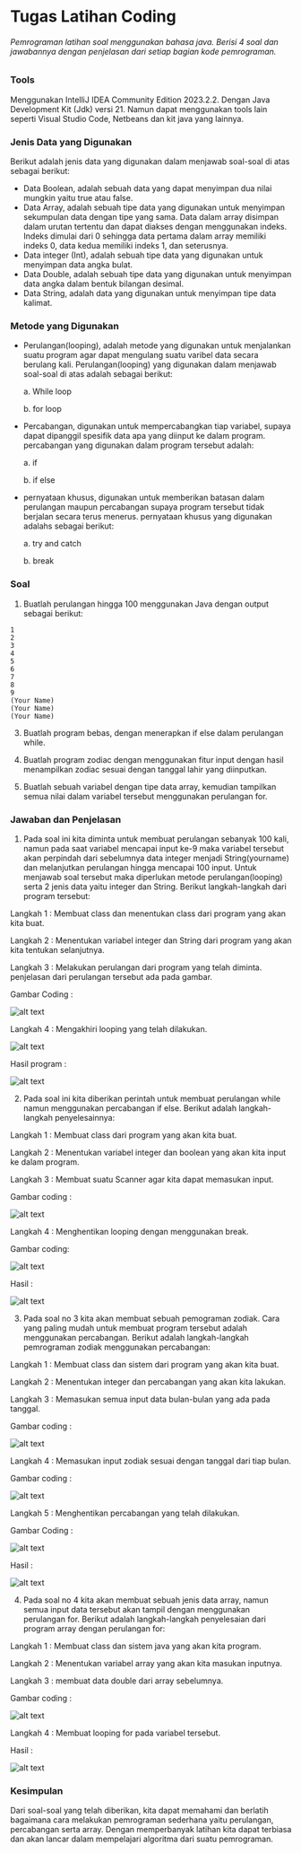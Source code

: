 # Tugas Latihan Coding

###### Pemrograman latihan soal menggunakan bahasa java. Berisi 4 soal dan jawabannya dengan penjelasan dari setiap bagian kode pemrograman.

### Tools

Menggunakan IntelliJ IDEA Community Edition 2023.2.2. Dengan Java Development Kit (Jdk) versi 21. Namun dapat menggunakan tools lain seperti Visual Studio Code, Netbeans dan kit java yang lainnya.

### Jenis Data yang Digunakan

Berikut adalah jenis data yang digunakan dalam menjawab soal-soal di atas sebagai berikut:

- Data Boolean, adalah sebuah data yang dapat menyimpan dua nilai mungkin yaitu true atau false.
- Data Array, adalah sebuah tipe data yang digunakan untuk menyimpan sekumpulan data dengan tipe yang sama. Data dalam array disimpan dalam urutan tertentu dan dapat diakses dengan menggunakan indeks. Indeks dimulai dari 0 sehingga data pertama dalam array memiliki indeks 0, data kedua memiliki indeks 1, dan seterusnya.
- Data integer (Int), adalah sebuah tipe data yang digunakan untuk menyimpan data angka bulat.
- Data Double, adalah sebuah tipe data yang digunakan untuk menyimpan data angka dalam bentuk bilangan desimal.
- Data String, adalah data yang digunakan untuk menyimpan tipe data kalimat.

### Metode yang Digunakan
- Perulangan(looping), adalah metode yang digunakan untuk menjalankan suatu program agar dapat mengulang suatu varibel data secara berulang kali. Perulangan(looping) yang digunakan dalam menjawab soal-soal di atas adalah sebagai berikut:
  
  a. While loop

  b. for loop

- Percabangan, digunakan untuk mempercabangkan tiap variabel, supaya dapat dipanggil spesifik data apa yang diinput ke dalam program. percabangan yang digunakan dalam program tersebut adalah:
  
  a. if

  b. if else

- pernyataan khusus, digunakan untuk memberikan batasan dalam perulangan maupun percabangan supaya program tersebut tidak berjalan secara terus menerus. pernyataan khusus yang digunakan adalahs sebagai berikut:
  
  a. try and catch

  b. break


### Soal
 1.  Buatlah perulangan hingga 100 menggunakan Java dengan output sebagai berikut:
    
    1
    2
    3
    4
    5
    6
    7
    8
    9
    (Your Name)
    (Your Name)
    (Your Name)

3.  Buatlah program bebas, dengan menerapkan if else dalam perulangan while.

4. Buatlah program zodiac dengan menggunakan fitur input dengan hasil menampilkan zodiac sesuai dengan tanggal lahir yang diinputkan.
5. Buatlah sebuah variabel dengan tipe data array, kemudian tampilkan semua nilai dalam variabel tersebut menggunakan perulangan for.

### Jawaban dan Penjelasan
1. Pada soal ini kita diminta untuk membuat perulangan sebanyak 100 kali, namun pada saat variabel mencapai input ke-9 maka variabel tersebut akan perpindah dari sebelumnya data integer menjadi String(yourname) dan melanjutkan perulangan hingga mencapai 100 input. Untuk menjawab soal tersebut maka diperlukan metode perulangan(looping) serta 2 jenis data yaitu integer dan String. Berikut langkah-langkah dari program tersebut:

Langkah 1 : Membuat class dan menentukan class dari program yang akan kita buat.

Langkah 2 : Menentukan variabel integer dan String dari program yang akan kita tentukan selanjutnya.

Langkah 3 : Melakukan perulangan dari program yang telah diminta.
            penjelasan dari perulangan tersebut ada pada gambar.
            
Gambar Coding : 

![alt text](https://github.com/HabibAlQodri/Tugas_Latihan_Coding/blob/main/Tugas_Coding/Ilustrasi_Coding/1.1.png?raw=true)

Langkah 4 : Mengakhiri looping yang telah dilakukan.

![alt text](https://github.com/HabibAlQodri/Tugas_Latihan_Coding/blob/main/Tugas_Coding/Ilustrasi_Coding/1.2.png?raw=true)

Hasil program : 

![alt text](https://github.com/HabibAlQodri/Tugas_Latihan_Coding/blob/main/Tugas_Coding/Ilustrasi_Coding/hasil_1.png?raw=true)




2. Pada soal ini kita diberikan perintah untuk membuat perulangan while namun menggunakan percabangan if else. Berikut adalah langkah-langkah penyelesainnya:

Langkah 1 : Membuat class dari program yang akan kita buat.

Langkah 2 : Menentukan variabel integer dan boolean yang akan kita input ke dalam program.

Langkah 3 : Membuat suatu Scanner agar kita dapat memasukan input.

Gambar coding : 

![alt text](https://github.com/HabibAlQodri/Tugas_Latihan_Coding/blob/main/Tugas_Coding/Ilustrasi_Coding/2.1.png?raw=true)

Langkah 4 : Menghentikan looping dengan menggunakan break.

Gambar coding:

![alt text](https://github.com/HabibAlQodri/Tugas_Latihan_Coding/blob/main/Tugas_Coding/Ilustrasi_Coding/2.2.png?raw=true)

Hasil : 

![alt text](https://github.com/HabibAlQodri/Tugas_Latihan_Coding/blob/main/Tugas_Coding/Ilustrasi_Coding/Hasil_2.png?raw=true)




3. Pada soal no 3 kita akan membuat sebuah pemograman zodiak. Cara yang paling mudah untuk membuat program tersebut adalah menggunakan percabangan. Berikut adalah langkah-langkah pemrograman zodiak menggunakan percabangan:

Langkah 1 : Membuat class dan sistem dari program yang akan kita buat.

Langkah 2 : Menentukan integer dan percabangan yang akan kita lakukan.

Langkah 3 : Memasukan semua input data bulan-bulan yang ada pada tanggal.

Gambar coding : 

![alt text](https://github.com/HabibAlQodri/Tugas_Latihan_Coding/blob/main/Tugas_Coding/Ilustrasi_Coding/3.1.png?raw=true)

Langkah 4 : Memasukan input zodiak sesuai dengan tanggal dari tiap bulan.

Gambar coding : 

![alt text](https://github.com/HabibAlQodri/Tugas_Latihan_Coding/blob/main/Tugas_Coding/Ilustrasi_Coding/3.2.png?raw=true)

Langkah 5 : Menghentikan percabangan yang telah dilakukan.

Gambar Coding : 

![alt text](https://github.com/HabibAlQodri/Tugas_Latihan_Coding/blob/main/Tugas_Coding/Ilustrasi_Coding/3.3.png?raw=true)

Hasil : 

![alt text](https://github.com/HabibAlQodri/Tugas_Latihan_Coding/blob/main/Tugas_Coding/Ilustrasi_Coding/Hasil_3.png?raw=true)




4. Pada soal no 4 kita akan membuat sebuah jenis data array, namun semua input data tersebut akan tampil dengan menggunakan perulangan for. Berikut adalah langkah-langkah penyelesaian dari program array dengan perulangan for:

Langkah 1 : Membuat class dan sistem java yang akan kita program.

Langkah 2 : Menentukan variabel array yang akan kita masukan inputnya.

Langkah 3 : membuat data double dari array sebelumnya.

Gambar coding : 

![alt text](https://github.com/HabibAlQodri/Tugas_Latihan_Coding/blob/main/Tugas_Coding/Ilustrasi_Coding/4.1.png?raw=true)

Langkah 4 : Membuat looping for pada variabel tersebut.

Hasil : 

![alt text](https://github.com/HabibAlQodri/Tugas_Latihan_Coding/blob/main/Tugas_Coding/Ilustrasi_Coding/Hasil_4.png?raw=true)

### Kesimpulan
Dari soal-soal yang telah diberikan, kita dapat memahami dan berlatih bagaimana cara melakukan pemrograman sederhana yaitu perulangan, percabangan serta array. Dengan memperbanyak latihan kita dapat terbiasa dan akan lancar dalam mempelajari algoritma dari suatu pemrograman.
